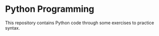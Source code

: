 # Python Programming

This repository contains Python code through some exercises to practice syntax.
